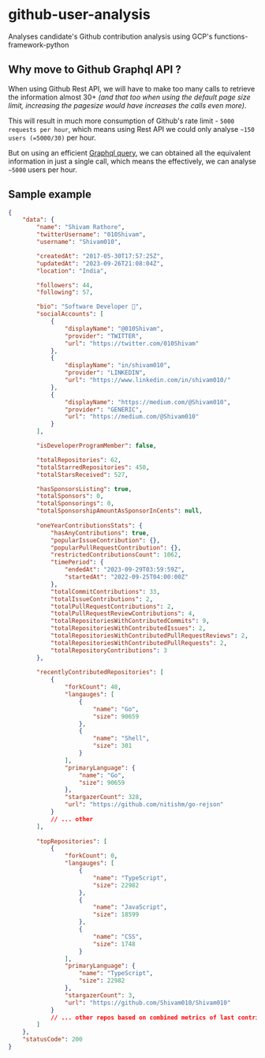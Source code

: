 # github-user-analysis

Analyses candidate's Github contribution analysis using GCP's functions-framework-python

## Why move to Github Graphql API ?

When using Github Rest API, we will have to make too many calls to retrieve the information almost 30+ _(and that too when using the default page size limit, increasing the pagesize would have increases the calls even more)_.

This will result in much more consumption of Github's rate limit - `5000 requests per hour`, which means using Rest API we could only analyse `~150 users (=5000/30)` per hour.

But on using an efficient [Graphql query](./query.gql), we can obtained all the equivalent information in just a single call, which means the effectively, we can analyse `~5000` users per hour.

## Sample example

```json
{
	"data": {
		"name": "Shivam Rathore",
		"twitterUsername": "010Shivam",
		"username": "Shivam010",

		"createdAt": "2017-05-30T17:57:25Z",
		"updatedAt": "2023-09-26T21:08:04Z",
		"location": "India",

		"followers": 44,
		"following": 57,

		"bio": "Software Developer 🚀",
		"socialAccounts": [
			{
				"displayName": "@010Shivam",
				"provider": "TWITTER",
				"url": "https://twitter.com/010Shivam"
			},
			{
				"displayName": "in/shivam010",
				"provider": "LINKEDIN",
				"url": "https://www.linkedin.com/in/shivam010/"
			},
			{
				"displayName": "https://medium.com/@Shivam010",
				"provider": "GENERIC",
				"url": "https://medium.com/@Shivam010"
			}
		],

		"isDeveloperProgramMember": false,

		"totalRepositories": 62,
		"totalStarredRepositories": 450,
		"totalStarsReceived": 527,

		"hasSponsorsListing": true,
		"totalSponsors": 0,
		"totalSponsorings": 0,
		"totalSponsorshipAmountAsSponsorInCents": null,
        
		"oneYearContributionsStats": {
			"hasAnyContributions": true,
			"popularIssueContribution": {},
			"popularPullRequestContribution": {},
			"restrictedContributionsCount": 1062,
			"timePeriod": {
				"endedAt": "2023-09-29T03:59:59Z",
				"startedAt": "2022-09-25T04:00:00Z"
			},
			"totalCommitContributions": 33,
			"totalIssueContributions": 2,
			"totalPullRequestContributions": 2,
			"totalPullRequestReviewContributions": 4,
			"totalRepositoriesWithContributedCommits": 9,
			"totalRepositoriesWithContributedIssues": 2,
			"totalRepositoriesWithContributedPullRequestReviews": 2,
			"totalRepositoriesWithContributedPullRequests": 2,
			"totalRepositoryContributions": 3
		},
        
		"recentlyContributedRepositories": [
			{
				"forkCount": 48,
				"langauges": [
					{
						"name": "Go",
						"size": 90659
					},
					{
						"name": "Shell",
						"size": 301
					}
				],
				"primaryLanguage": {
					"name": "Go",
					"size": 90659
				},
				"stargazerCount": 328,
				"url": "https://github.com/nitishm/go-rejson"
			}
			// ... other
		],
        
		"topRepositories": [
			{
				"forkCount": 0,
				"langauges": [
					{
						"name": "TypeScript",
						"size": 22982
					},
					{
						"name": "JavaScript",
						"size": 18599
					},
					{
						"name": "CSS",
						"size": 1748
					}
				],
				"primaryLanguage": {
					"name": "TypeScript",
					"size": 22982
				},
				"stargazerCount": 3,
				"url": "https://github.com/Shivam010/Shivam010"
			}
			// ... other repos based on combined metrics of last contribution made and stars on repo
		]
	},
	"statusCode": 200
}
```

